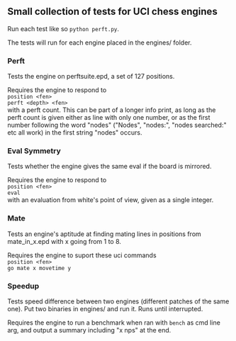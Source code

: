 ## Small collection of tests for UCI chess engines

Run each test like so `python perft.py`.

The tests will run for each engine placed in the engines/ folder.


### Perft

Tests the engine on perftsuite.epd, a set of 127 positions.

Requires the engine to respond to\
`position <fen>`\
`perft <depth> <fen>`\
with a perft count. This can be part of a longer info print, as long as the perft count is given either as line with only one number, or as the first number following the word "nodes" ("Nodes", "nodes:", "nodes searched:" etc all work) in the first string "nodes" occurs.


### Eval Symmetry

Tests whether the engine gives the same eval if the board is mirrored.

Requires the engine to respond to\
`position <fen>`\
`eval`\
with an evaluation from white's point of view, given as a single integer.


### Mate

Tests an engine's aptitude at finding mating lines in positions from mate_in_x.epd with x going from 1 to 8.

Requires the engine to suport these uci commands\
`position <fen>`\
`go mate x movetime y`


### Speedup

Tests speed difference between two engines (different patches of the same one). Put two binaries in engines/ and run it. Runs until interrupted.

Requires the engine to run a benchmark when ran with `bench` as cmd line arg, and output a summary including "x nps" at the end.


